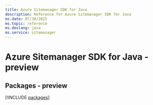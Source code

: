 ```yaml
---
title: Azure Sitemanager SDK for Java
description: Reference for Azure Sitemanager SDK for Java
ms.date: 07/30/2025
ms.topic: reference
ms.devlang: java
ms.service: sitemanager
---
```

# Azure Sitemanager SDK for Java - preview
## Packages - preview
[!INCLUDE [packages](sitemanager-index.md)]